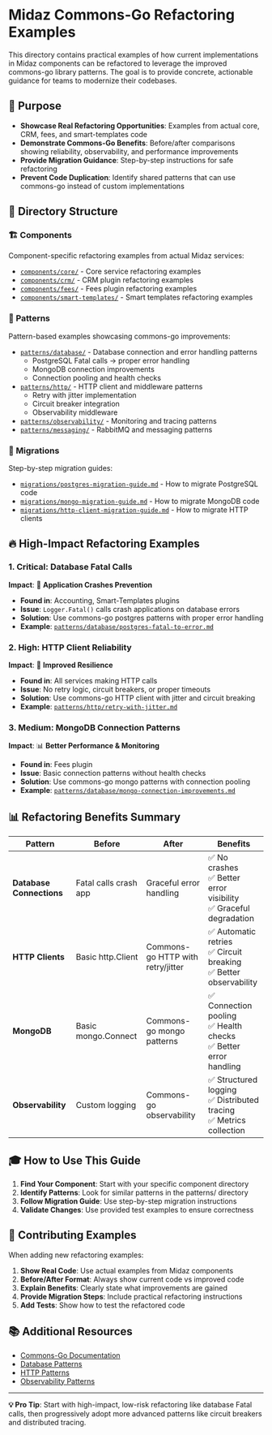 # Midaz Commons-Go Refactoring Examples

This directory contains practical examples of how current implementations in Midaz components can be refactored to leverage the improved commons-go library patterns. The goal is to provide concrete, actionable guidance for teams to modernize their codebases.

## 🎯 Purpose

- **Showcase Real Refactoring Opportunities**: Examples from actual core, CRM, fees, and smart-templates code
- **Demonstrate Commons-Go Benefits**: Before/after comparisons showing reliability, observability, and performance improvements  
- **Provide Migration Guidance**: Step-by-step instructions for safe refactoring
- **Prevent Code Duplication**: Identify shared patterns that can use commons-go instead of custom implementations

## 📁 Directory Structure

### 🏗️ Components
Component-specific refactoring examples from actual Midaz services:

- [`components/core/`](./components/core/) - Core service refactoring examples
- [`components/crm/`](./components/crm/) - CRM plugin refactoring examples  
- [`components/fees/`](./components/fees/) - Fees plugin refactoring examples
- [`components/smart-templates/`](./components/smart-templates/) - Smart templates refactoring examples

### 🔧 Patterns  
Pattern-based examples showcasing commons-go improvements:

- [`patterns/database/`](./patterns/database/) - Database connection and error handling patterns
  - PostgreSQL Fatal calls → proper error handling
  - MongoDB connection improvements
  - Connection pooling and health checks
- [`patterns/http/`](./patterns/http/) - HTTP client and middleware patterns
  - Retry with jitter implementation
  - Circuit breaker integration  
  - Observability middleware
- [`patterns/observability/`](./patterns/observability/) - Monitoring and tracing patterns
- [`patterns/messaging/`](./patterns/messaging/) - RabbitMQ and messaging patterns

### 🚀 Migrations
Step-by-step migration guides:

- [`migrations/postgres-migration-guide.md`](./migrations/postgres-migration-guide.md) - How to migrate PostgreSQL code
- [`migrations/mongo-migration-guide.md`](./migrations/mongo-migration-guide.md) - How to migrate MongoDB code
- [`migrations/http-client-migration-guide.md`](./migrations/http-client-migration-guide.md) - How to migrate HTTP clients

## 🔥 High-Impact Refactoring Examples

### 1. **Critical: Database Fatal Calls** 
**Impact**: 🚨 **Application Crashes Prevention**
- **Found in**: Accounting, Smart-Templates plugins
- **Issue**: `Logger.Fatal()` calls crash applications on database errors
- **Solution**: Use commons-go postgres patterns with proper error handling
- **Example**: [`patterns/database/postgres-fatal-to-error.md`](./patterns/database/postgres-fatal-to-error.md)

### 2. **High: HTTP Client Reliability**
**Impact**: 🎯 **Improved Resilience**  
- **Found in**: All services making HTTP calls
- **Issue**: No retry logic, circuit breakers, or proper timeouts
- **Solution**: Use commons-go HTTP client with jitter and circuit breaking
- **Example**: [`patterns/http/retry-with-jitter.md`](./patterns/http/retry-with-jitter.md)

### 3. **Medium: MongoDB Connection Patterns**
**Impact**: 📊 **Better Performance & Monitoring**
- **Found in**: Fees plugin
- **Issue**: Basic connection patterns without health checks
- **Solution**: Use commons-go mongo patterns with connection pooling
- **Example**: [`patterns/database/mongo-connection-improvements.md`](./patterns/database/mongo-connection-improvements.md)

## 📊 Refactoring Benefits Summary

| Pattern                  | Before                | After                             | Benefits                                                                |
| ------------------------ | --------------------- | --------------------------------- | ----------------------------------------------------------------------- |
| **Database Connections** | Fatal calls crash app | Graceful error handling           | ✅ No crashes<br/>✅ Better error visibility<br/>✅ Graceful degradation   |
| **HTTP Clients**         | Basic http.Client     | Commons-go HTTP with retry/jitter | ✅ Automatic retries<br/>✅ Circuit breaking<br/>✅ Better observability   |
| **MongoDB**              | Basic mongo.Connect   | Commons-go mongo patterns         | ✅ Connection pooling<br/>✅ Health checks<br/>✅ Better error handling    |
| **Observability**        | Custom logging        | Commons-go observability          | ✅ Structured logging<br/>✅ Distributed tracing<br/>✅ Metrics collection |

## 🎓 How to Use This Guide

1. **Find Your Component**: Start with your specific component directory
2. **Identify Patterns**: Look for similar patterns in the patterns/ directory  
3. **Follow Migration Guide**: Use step-by-step migration instructions
4. **Validate Changes**: Use provided test examples to ensure correctness

## 🤝 Contributing Examples

When adding new refactoring examples:

1. **Show Real Code**: Use actual examples from Midaz components
2. **Before/After Format**: Always show current code vs improved code
3. **Explain Benefits**: Clearly state what improvements are gained
4. **Provide Migration Steps**: Include practical refactoring instructions
5. **Add Tests**: Show how to test the refactored code

## 📚 Additional Resources

- [Commons-Go Documentation](../../README.md)
- [Database Patterns](../../database/)
- [HTTP Patterns](../../http/)
- [Observability Patterns](../../observability/)

---

**💡 Pro Tip**: Start with high-impact, low-risk refactoring like database Fatal calls, then progressively adopt more advanced patterns like circuit breakers and distributed tracing. 